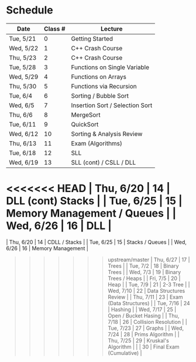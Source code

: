 # Schedule

| Date      | Class # | Lecture                         |
| --------- | ------- | ------------------------------- |
| Tue, 5/21 | 0       | Getting Started                 |
| Wed, 5/22 | 1       | C++ Crash Course                |
| Thu, 5/23 | 2       | C++ Crash Course                |
| Tue, 5/28 | 3       | Functions on Single Variable    |
| Wed, 5/29 | 4       | Functions on Arrays             |
| Thu, 5/30 | 5       | Functions via Recursion         |
| Tue, 6/4  | 6       | Sorting / Bubble Sort           |
| Wed, 6/5  | 7       | Insertion Sort / Selection Sort |
| Thu, 6/6  | 8       | MergeSort                       |
| Tue, 6/11 | 9       | QuickSort                       |
| Wed, 6/12 | 10      | Sorting & Analysis Review       |
| Thu, 6/13 | 11      | Exam (Algorithms)               |
| Tue, 6/18 | 12      | SLL                             |
| Wed, 6/19 | 13      | SLL (cont) / CSLL / DLL         |
<<<<<<< HEAD
| Thu, 6/20 | 14      | DLL (cont) Stacks               |
| Tue, 6/25 | 15      | Memory Management / Queues      |
| Wed, 6/26 | 16      | DLL                             |
=======
| Thu, 6/20 | 14      | CDLL / Stacks                   |
| Tue, 6/25 | 15      | Stacks / Queues                 |
| Wed, 6/26 | 16      | Memory Management               |
>>>>>>> upstream/master
| Thu, 6/27 | 17      | Trees                           |
| Tue, 7/2  | 18      | Binary Trees                    |
| Wed, 7/3  | 19      | Binary Trees / Heaps            |
| Fri, 7/5  | 20      | Heap                            |
| Tue, 7/9  | 21      | 2-3 Tree                        |
| Wed, 7/10 | 22      | Data Structures Review          |
| Thu, 7/11 | 23      | Exam (Data Structures)          |
| Tue, 7/16 | 24      | Hashing                         |
| Wed, 7/17 | 25      | Open / Bucket Hasing            |
| Thu, 7/18 | 26      | Collision Resolution            |
| Tue, 7/23 | 27      | Graphs                          |
| Wed, 7/24 | 28      | Prims Algorithm                 |
| Thu, 7/25 | 29      | Kruskal's Algorithm             |
|           | 30      | Final Exam (Cumulative)         |
